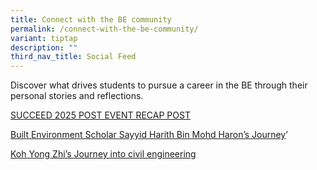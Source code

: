 ```yaml
---
title: Connect with the BE community
permalink: /connect-with-the-be-community/
variant: tiptap
description: ""
third_nav_title: Social Feed
---
```

<p>Discover what drives students to pursue a career in the BE through their
personal stories and reflections.</p>
<p></p>
<p></p>
<p><a href="https://www.facebook.com/share/p/1GQrUzWmoh/" rel="noopener noreferrer nofollow" target="_blank"><u>SUCCEED 2025 POST EVENT RECAP POST</u></a>
</p>
<p></p>
<p></p>
<p><a href="https://www.facebook.com/share/p/19QiCrJX1K/" rel="noopener noreferrer nofollow" target="_blank"><u>Built Environment Scholar Sayyid Harith Bin Mohd Haron’s Journey</u></a>’</p>
<p></p>
<p></p>
<p><a href="https://www.facebook.com/share/p/19moDMc1M5/" rel="noopener noreferrer nofollow" target="_blank"><u>Koh Yong Zhi’s Journey into civil engineering</u></a>
</p>
<p></p>
<p></p>
